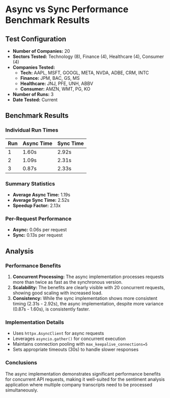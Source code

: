 # Async vs Sync Performance Benchmark Results

## Test Configuration
- **Number of Companies:** 20
- **Sectors Tested:** Technology (8), Finance (4), Healthcare (4), Consumer (4)
- **Companies Tested:**
  - **Tech:** AAPL, MSFT, GOOGL, META, NVDA, ADBE, CRM, INTC
  - **Finance:** JPM, BAC, GS, MS
  - **Healthcare:** JNJ, PFE, UNH, ABBV
  - **Consumer:** AMZN, WMT, PG, KO
- **Number of Runs:** 3
- **Date Tested:** Current

## Benchmark Results

### Individual Run Times
| Run | Async Time | Sync Time |
|-----|------------|-----------|
| 1   | 1.60s     | 2.92s     |
| 2   | 1.09s     | 2.31s     |
| 3   | 0.87s     | 2.33s     |

### Summary Statistics
- **Average Async Time:** 1.19s
- **Average Sync Time:** 2.52s
- **Speedup Factor:** 2.13x

### Per-Request Performance
- **Async:** 0.06s per request
- **Sync:** 0.13s per request

## Analysis

### Performance Benefits
1. **Concurrent Processing:** The async implementation processes requests more than twice as fast as the synchronous version.
2. **Scalability:** The benefits are clearly visible with 20 concurrent requests, showing good scaling with increased load.
3. **Consistency:** While the sync implementation shows more consistent timing (2.31s - 2.92s), the async implementation, despite more variance (0.87s - 1.60s), is consistently faster.

### Implementation Details
- Uses `httpx.AsyncClient` for async requests
- Leverages `asyncio.gather()` for concurrent execution
- Maintains connection pooling with `max_keepalive_connections=5`
- Sets appropriate timeouts (30s) to handle slower responses

### Conclusions
The async implementation demonstrates significant performance benefits for concurrent API requests, making it well-suited for the sentiment analysis application where multiple company transcripts need to be processed simultaneously. 
